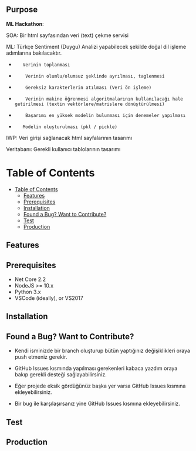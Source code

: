 ## Purpose

<b>ML Hackathon</b>:

SOA: Bir html sayfasından veri (text) çekme servisi

 

ML: Türkçe Sentiment (Duygu) Analizi yapabilecek şekilde doğal dil işleme adımlarına bakılacaktır.

*        Verinin toplanması
*         Verinin olumlu/olumsuz şeklinde ayrılması, taglenmesi
*         Gereksiz karakterlerin atılması (Veri ön işleme)
*         Verinin makine öğrenmesi algoritmalarının kullanılacağı hale getirilmesi (textin vektörlere/matrislere dönüştürülmesi)

*         Başarımı en yüksek modelin bulunması için denemeler yapılması

*        Modelin oluşturulması (pkl / pickle)


IWP: Veri girişi sağlanacak html sayfalarının tasarımı

Veritabanı: Gerekli kullanıcı tablolarının tasarımı

# Table of Contents

- [Table of Contents](#table-of-contents)
	- [Features](#features)
	- [Prerequisites](#prerequisites)
	- [Installation](#installation)
	- [Found a Bug? Want to Contribute?](#found-a-bug-want-to-contribute)
	- [Test](#test)
	- [Production](#production)

## Features




## Prerequisites

* Net Core 2.2
* NodeJS >= 10.x
* Python 3.x
* VSCode (ideally), or VS2017

## Installation



## Found a Bug? Want to Contribute?

* Kendi isminizde bir branch oluşturup bütün yaptığınız değişiklikleri oraya push etmeniz gerekir.
* GitHub Issues kısmında yapılması gerekenleri kabaca yazdım oraya bakıp gerekli desteği sağlayabilirsiniz.
* Eğer projede eksik gördüğünüz başka yer varsa GitHub Issues kısmına ekleyebilirsiniz.

* Bir bug ile karşılaşırsanız yine GitHub Issues kısmına ekleyebilirsiniz.

## Test

## Production
